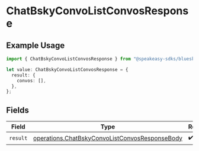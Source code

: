 # ChatBskyConvoListConvosResponse

## Example Usage

```typescript
import { ChatBskyConvoListConvosResponse } from "@speakeasy-sdks/bluesky/models/operations";

let value: ChatBskyConvoListConvosResponse = {
  result: {
    convos: [],
  },
};
```

## Fields

| Field                                                                                                            | Type                                                                                                             | Required                                                                                                         | Description                                                                                                      |
| ---------------------------------------------------------------------------------------------------------------- | ---------------------------------------------------------------------------------------------------------------- | ---------------------------------------------------------------------------------------------------------------- | ---------------------------------------------------------------------------------------------------------------- |
| `result`                                                                                                         | [operations.ChatBskyConvoListConvosResponseBody](../../models/operations/chatbskyconvolistconvosresponsebody.md) | :heavy_check_mark:                                                                                               | N/A                                                                                                              |